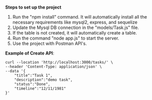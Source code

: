 **Steps to set up the project**

1. Run the "npm install" command. It will automatically install all the necessary requirements like mysql2, express, and sequelize
2. Update the Mysql DB connection in the "models/Task.js" file.
3. If the table is not created, it will automatically create a table.
4. Run the command "node app.js" to start the server.
5. Use the project with Postman API's.


**Example of Create API**:
```
curl --location 'http://localhost:3000/tasks/' \
--header 'Content-Type: application/json' \
--data '{
    "title":"Task 1",
    "description":"demo task",
    "status":"Done",
    "timeline":"12/11/1981"
}'
```
